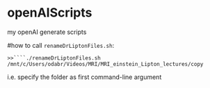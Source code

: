 # openAIScripts
my openAI generate scripts


#how to call ``renameDrLiptonFiles.sh``:

``>>````./renameDrLiptonFiles.sh /mnt/c/Users/odabr/Videos/MRI/MRI_einstein_Lipton_lectures/copy``

i.e. specify the folder as first command-line argument